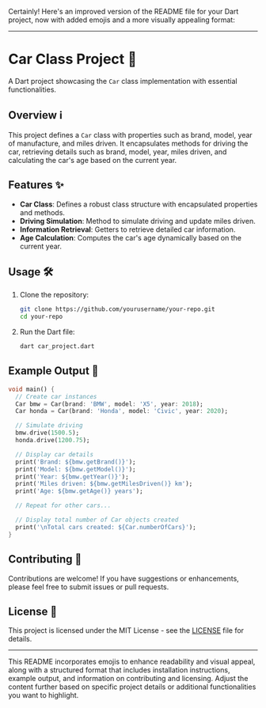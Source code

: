 Certainly! Here's an improved version of the README file for your Dart project, now with added emojis and a more visually appealing format:

---

# Car Class Project 🚗

A Dart project showcasing the `Car` class implementation with essential functionalities.

## Overview ℹ️

This project defines a `Car` class with properties such as brand, model, year of manufacture, and miles driven. It encapsulates methods for driving the car, retrieving details such as brand, model, year, miles driven, and calculating the car's age based on the current year.

## Features ✨

- **Car Class**: Defines a robust class structure with encapsulated properties and methods.
- **Driving Simulation**: Method to simulate driving and update miles driven.
- **Information Retrieval**: Getters to retrieve detailed car information.
- **Age Calculation**: Computes the car's age dynamically based on the current year.

## Usage 🛠️

1. Clone the repository:
   ```bash
   git clone https://github.com/yourusername/your-repo.git
   cd your-repo
   ```

2. Run the Dart file:
   ```bash
   dart car_project.dart
   ```

## Example Output 📝

```dart
void main() {
  // Create car instances
  Car bmw = Car(brand: 'BMW', model: 'X5', year: 2018);
  Car honda = Car(brand: 'Honda', model: 'Civic', year: 2020);

  // Simulate driving
  bmw.drive(1500.5);
  honda.drive(1200.75);

  // Display car details
  print('Brand: ${bmw.getBrand()}');
  print('Model: ${bmw.getModel()}');
  print('Year: ${bmw.getYear()}');
  print('Miles driven: ${bmw.getMilesDriven()} km');
  print('Age: ${bmw.getAge()} years');

  // Repeat for other cars...

  // Display total number of Car objects created
  print('\nTotal cars created: ${Car.numberOfCars}');
}
```

## Contributing 🤝

Contributions are welcome! If you have suggestions or enhancements, please feel free to submit issues or pull requests.

## License 📄

This project is licensed under the MIT License - see the [LICENSE](LICENSE) file for details.

---

This README incorporates emojis to enhance readability and visual appeal, along with a structured format that includes installation instructions, example output, and information on contributing and licensing. Adjust the content further based on specific project details or additional functionalities you want to highlight.
